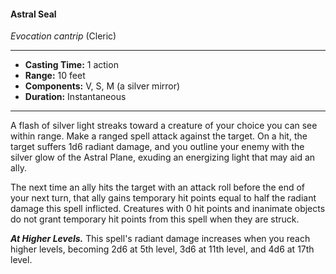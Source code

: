 #### Astral Seal
*Evocation cantrip* (Cleric)
___
- **Casting Time:** 1 action
- **Range:** 10 feet
- **Components:** V, S, M (a silver mirror)
- **Duration:** Instantaneous
---
A flash of silver light streaks toward a creature of your choice you can see within range. Make a ranged spell attack against the target. On a hit, the target suffers 1d6 radiant damage, and you outline your enemy with the silver glow of the Astral Plane, exuding an energizing light that may aid an ally.

The next time an ally hits the target with an attack roll before the end of your next turn, that ally gains temporary hit points equal to half the radiant damage this spell inflicted. Creatures with 0 hit points and inanimate objects do not grant temporary hit points from this spell when they are struck.

***At Higher Levels.***  This spell's radiant damage increases when you reach higher levels, becoming 2d6 at 5th level, 3d6 at 11th level, and 4d6 at 17th level.
